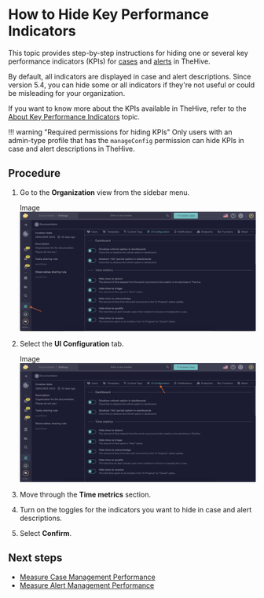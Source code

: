 # How to Hide Key Performance Indicators

This topic provides step-by-step instructions for hiding one or several key performance indicators (KPIs) for [cases](../analyst-corner/cases/about-cases.md) and [alerts](../analyst-corner/alerts/about-alerts.md) in TheHive.

By default, all indicators are displayed in case and alert descriptions. Since version 5.4, you can hide some or all indicators if they're not useful or could be misleading for your organization.

If you want to know more about the KPIs available in TheHive, refer to the [About Key Performance Indicators](about-key-performance-indicators.md) topic.

!!! warning "Required permissions for hiding KPIs"
    Only users with an admin-type profile that has the `manageConfig` permission can hide KPIs in case and alert descriptions in TheHive.

## Procedure

1. Go to the **Organization** view from the sidebar menu.

    Image![Organization view](../../images/user-guides/organization-view.png)

2. Select the **UI Configuration** tab.

    Image![UI configuration](../../images/user-guides/organization-view-ui-configuration.png)

3. Move through the **Time metrics** section.

4. Turn on the toggles for the indicators you want to hide in case and alert descriptions.

5. Select **Confirm**.

## Next steps

* [Measure Case Management Performance](measure-case-management-performance.md)
* [Measure Alert Management Performance](measure-alert-management-performance.md)